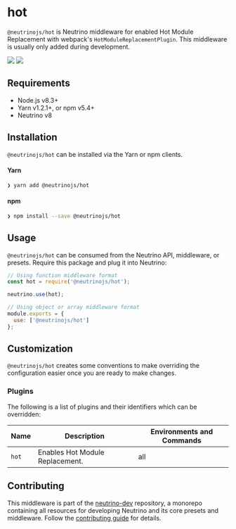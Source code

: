 # hot

`@neutrinojs/hot` is Neutrino middleware for enabled Hot Module Replacement with webpack's `HotModuleReplacementPlugin`. This middleware is usually only added during development.

![](https://img.shields.io/npm/v/@neutrinojs/hot.svg) ![](https://img.shields.io/npm/dt/@neutrinojs/hot.svg)

## Requirements

* Node.js v8.3+
* Yarn v1.2.1+, or npm v5.4+
* Neutrino v8

## Installation

`@neutrinojs/hot` can be installed via the Yarn or npm clients.

#### Yarn

```bash
❯ yarn add @neutrinojs/hot
```

#### npm

```bash
❯ npm install --save @neutrinojs/hot
```

## Usage

`@neutrinojs/hot` can be consumed from the Neutrino API, middleware, or presets. Require this package and plug it into Neutrino:

```javascript
// Using function middleware format
const hot = require('@neutrinojs/hot');

neutrino.use(hot);
```

```javascript
// Using object or array middleware format
module.exports = {
  use: ['@neutrinojs/hot']
};
```

## Customization

`@neutrinojs/hot` creates some conventions to make overriding the configuration easier once you are ready to make changes.

### Plugins

The following is a list of plugins and their identifiers which can be overridden:

| Name | Description | Environments and Commands |
| --- | --- | --- |
| `hot` | Enables Hot Module Replacement. | all |

## Contributing

This middleware is part of the [neutrino-dev](https://github.com/mozilla-neutrino/neutrino-dev) repository, a monorepo containing all resources for developing Neutrino and its core presets and middleware. Follow the [contributing guide](https://neutrino.js.org/contributing) for details.

